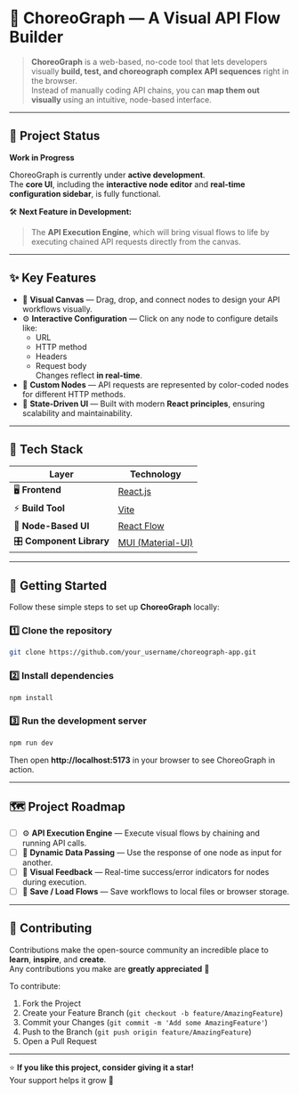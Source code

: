 # 🎨 ChoreoGraph — A Visual API Flow Builder

> **ChoreoGraph** is a web-based, no-code tool that lets developers visually **build, test, and choreograph complex API sequences** right in the browser.  
> Instead of manually coding API chains, you can **map them out visually** using an intuitive, node-based interface.

---

## 🚧 Project Status

**Work in Progress**

ChoreoGraph is currently under **active development**.  
The **core UI**, including the **interactive node editor** and **real-time configuration sidebar**, is fully functional.  

🛠️ **Next Feature in Development:**  
> The **API Execution Engine**, which will bring visual flows to life by executing chained API requests directly from the canvas.

---

## ✨ Key Features

- 🧩 **Visual Canvas** — Drag, drop, and connect nodes to design your API workflows visually.
- ⚙️ **Interactive Configuration** — Click on any node to configure details like:
  - URL  
  - HTTP method  
  - Headers  
  - Request body  
  Changes reflect **in real-time**.
- 🎨 **Custom Nodes** — API requests are represented by color-coded nodes for different HTTP methods.
- 🔁 **State-Driven UI** — Built with modern **React principles**, ensuring scalability and maintainability.

---

## 🧰 Tech Stack

| Layer | Technology |
|-------|-------------|
| 🖥️ **Frontend** | [React.js](https://react.dev) |
| ⚡ **Build Tool** | [Vite](https://vitejs.dev) |
| 🧮 **Node-Based UI** | [React Flow](https://reactflow.dev) |
| 🎛️ **Component Library** | [MUI (Material-UI)](https://mui.com) |

---

## 🚀 Getting Started

Follow these simple steps to set up **ChoreoGraph** locally:

### 1️⃣ Clone the repository
```bash
git clone https://github.com/your_username/choreograph-app.git
```

### 2️⃣ Install dependencies
```bash
npm install
```

### 3️⃣ Run the development server
```bash
npm run dev
```

Then open **http://localhost:5173** in your browser to see ChoreoGraph in action.

---

## 🗺️ Project Roadmap

- [ ] ⚙️ **API Execution Engine** — Execute visual flows by chaining and running API calls.  
- [ ] 🔗 **Dynamic Data Passing** — Use the response of one node as input for another.  
- [ ] 🔴 **Visual Feedback** — Real-time success/error indicators for nodes during execution.  
- [ ] 💾 **Save / Load Flows** — Save workflows to local files or browser storage.  

---

## 🤝 Contributing

Contributions make the open-source community an incredible place to **learn**, **inspire**, and **create**.  
Any contributions you make are **greatly appreciated** 💙

To contribute:
1. Fork the Project
2. Create your Feature Branch (`git checkout -b feature/AmazingFeature`)
3. Commit your Changes (`git commit -m 'Add some AmazingFeature'`)
4. Push to the Branch (`git push origin feature/AmazingFeature`)
5. Open a Pull Request

---

⭐ **If you like this project, consider giving it a star!**  
Your support helps it grow 🌱
